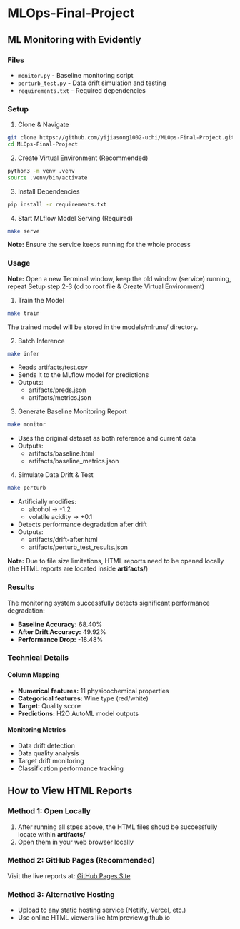 # MLOps-Final-Project

## ML Monitoring with Evidently

### Files

- `monitor.py` - Baseline monitoring script
- `perturb_test.py` - Data drift simulation and testing
- `requirements.txt` - Required dependencies

### Setup

1. Clone & Navigate
```bash
git clone https://github.com/yijiasong1002-uchi/MLOps-Final-Project.git
cd MLOps-Final-Project
```
2. Create Virtual Environment (Recommended)
```bash
python3 -m venv .venv
source .venv/bin/activate
```
3. Install Dependencies
```bash
pip install -r requirements.txt
```
4. Start MLflow Model Serving (Required)
```bash
make serve
```
**Note:** Ensure the service keeps running for the whole process


### Usage
**Note:** Open a new Terminal window, keep the old window (service) running, repeat Setup step 2-3 (cd to root file & Create Virtual Environment)
1. Train the Model
```bash
make train
```

The trained model will be stored in the models/mlruns/ directory.

2. Batch Inference
```bash
make infer
```
- Reads artifacts/test.csv
- Sends it to the MLflow model for predictions
- Outputs:
  - artifacts/preds.json
  - artifacts/metrics.json

3. Generate Baseline Monitoring Report
```bash
make monitor
```
- Uses the original dataset as both reference and current data
- Outputs:
  - artifacts/baseline.html
  - artifacts/baseline_metrics.json

4. Simulate Data Drift & Test
```bash
make perturb
```
- Artificially modifies:
  - alcohol → -1.2
  - volatile acidity → +0.1
- Detects performance degradation after drift
- Outputs:
  - artifacts/drift-after.html
  - artifacts/perturb_test_results.json

**Note:** Due to file size limitations, HTML reports need to be opened locally (the HTML reports are located inside **artifacts/**)


### Results

The monitoring system successfully detects significant performance degradation:

- **Baseline Accuracy:** 68.40%
- **After Drift Accuracy:** 49.92%
- **Performance Drop:** -18.48%

### Technical Details

#### Column Mapping
- **Numerical features:** 11 physicochemical properties
- **Categorical features:** Wine type (red/white)
- **Target:** Quality score
- **Predictions:** H2O AutoML model outputs

#### Monitoring Metrics
- Data drift detection
- Data quality analysis
- Target drift monitoring
- Classification performance tracking

## How to View HTML Reports

### Method 1: Open Locally
1. After running all stpes above, the HTML files shoud be successfully locate within **artifacts/**
2. Open them in your web browser locally

### Method 2: GitHub Pages (Recommended)
Visit the live reports at: [GitHub Pages Site](https://yijiasong1002-uchi.github.io/MLOps-Final-Project/)

### Method 3: Alternative Hosting
- Upload to any static hosting service (Netlify, Vercel, etc.)
- Use online HTML viewers like htmlpreview.github.io
